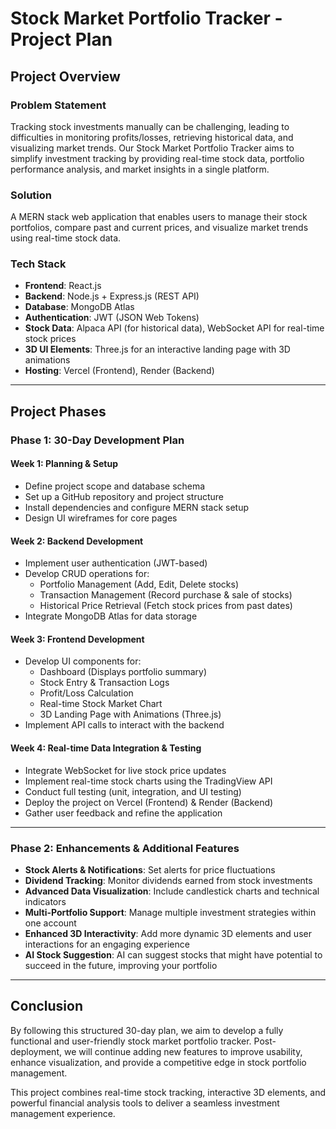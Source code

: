 # Stock Market Portfolio Tracker - Project Plan

## Project Overview

### Problem Statement
Tracking stock investments manually can be challenging, leading to difficulties in monitoring profits/losses, retrieving historical data, and visualizing market trends. Our Stock Market Portfolio Tracker aims to simplify investment tracking by providing real-time stock data, portfolio performance analysis, and market insights in a single platform.

### Solution
A MERN stack web application that enables users to manage their stock portfolios, compare past and current prices, and visualize market trends using real-time stock data.

### Tech Stack
- **Frontend**: React.js  
- **Backend**: Node.js + Express.js (REST API)  
- **Database**: MongoDB Atlas  
- **Authentication**: JWT (JSON Web Tokens)  
- **Stock Data**: Alpaca API (for historical data), WebSocket API for real-time stock prices  
- **3D UI Elements**: Three.js for an interactive landing page with 3D animations  
- **Hosting**: Vercel (Frontend), Render (Backend)

---

## Project Phases

### Phase 1: 30-Day Development Plan

#### Week 1: Planning & Setup
- Define project scope and database schema  
- Set up a GitHub repository and project structure  
- Install dependencies and configure MERN stack setup  
- Design UI wireframes for core pages  

#### Week 2: Backend Development
- Implement user authentication (JWT-based)  
- Develop CRUD operations for:  
  - Portfolio Management (Add, Edit, Delete stocks)  
  - Transaction Management (Record purchase & sale of stocks)  
  - Historical Price Retrieval (Fetch stock prices from past dates)  
- Integrate MongoDB Atlas for data storage  

#### Week 3: Frontend Development
- Develop UI components for:  
  - Dashboard (Displays portfolio summary)  
  - Stock Entry & Transaction Logs  
  - Profit/Loss Calculation  
  - Real-time Stock Market Chart  
  - 3D Landing Page with Animations (Three.js)  
- Implement API calls to interact with the backend  

#### Week 4: Real-time Data Integration & Testing
- Integrate WebSocket for live stock price updates  
- Implement real-time stock charts using the TradingView API  
- Conduct full testing (unit, integration, and UI testing)  
- Deploy the project on Vercel (Frontend) & Render (Backend)  
- Gather user feedback and refine the application  

---

### Phase 2: Enhancements & Additional Features
- **Stock Alerts & Notifications**: Set alerts for price fluctuations  
- **Dividend Tracking**: Monitor dividends earned from stock investments  
- **Advanced Data Visualization**: Include candlestick charts and technical indicators  
- **Multi-Portfolio Support**: Manage multiple investment strategies within one account  
- **Enhanced 3D Interactivity**: Add more dynamic 3D elements and user interactions for an engaging experience  
- **AI Stock Suggestion**: AI can suggest stocks that might have potential to succeed in the future, improving your portfolio  

---

## Conclusion
By following this structured 30-day plan, we aim to develop a fully functional and user-friendly stock market portfolio tracker. Post-deployment, we will continue adding new features to improve usability, enhance visualization, and provide a competitive edge in stock portfolio management.

This project combines real-time stock tracking, interactive 3D elements, and powerful financial analysis tools to deliver a seamless investment management experience.
